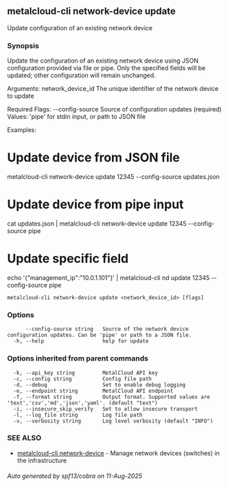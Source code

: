 ## metalcloud-cli network-device update

Update configuration of an existing network device

### Synopsis

Update the configuration of an existing network device using JSON configuration
provided via file or pipe. Only the specified fields will be updated; other
configuration will remain unchanged.

Arguments:
  network_device_id   The unique identifier of the network device to update

Required Flags:
  --config-source   Source of configuration updates (required)
                   Values: 'pipe' for stdin input, or path to JSON file

Examples:
  # Update device from JSON file
  metalcloud-cli network-device update 12345 --config-source updates.json

  # Update device from pipe input
  cat updates.json | metalcloud-cli network-device update 12345 --config-source pipe

  # Update specific field
  echo '{"management_ip":"10.0.1.101"}' | metalcloud-cli nd update 12345 --config-source pipe

```
metalcloud-cli network-device update <network_device_id> [flags]
```

### Options

```
      --config-source string   Source of the network device configuration updates. Can be 'pipe' or path to a JSON file.
  -h, --help                   help for update
```

### Options inherited from parent commands

```
  -k, --api_key string         MetalCloud API key
  -c, --config string          Config file path
  -d, --debug                  Set to enable debug logging
  -e, --endpoint string        MetalCloud API endpoint
  -f, --format string          Output format. Supported values are 'text','csv','md','json','yaml'. (default "text")
  -i, --insecure_skip_verify   Set to allow insecure transport
  -l, --log_file string        Log file path
  -v, --verbosity string       Log level verbosity (default "INFO")
```

### SEE ALSO

* [metalcloud-cli network-device](metalcloud-cli_network-device.md)	 - Manage network devices (switches) in the infrastructure

###### Auto generated by spf13/cobra on 11-Aug-2025
